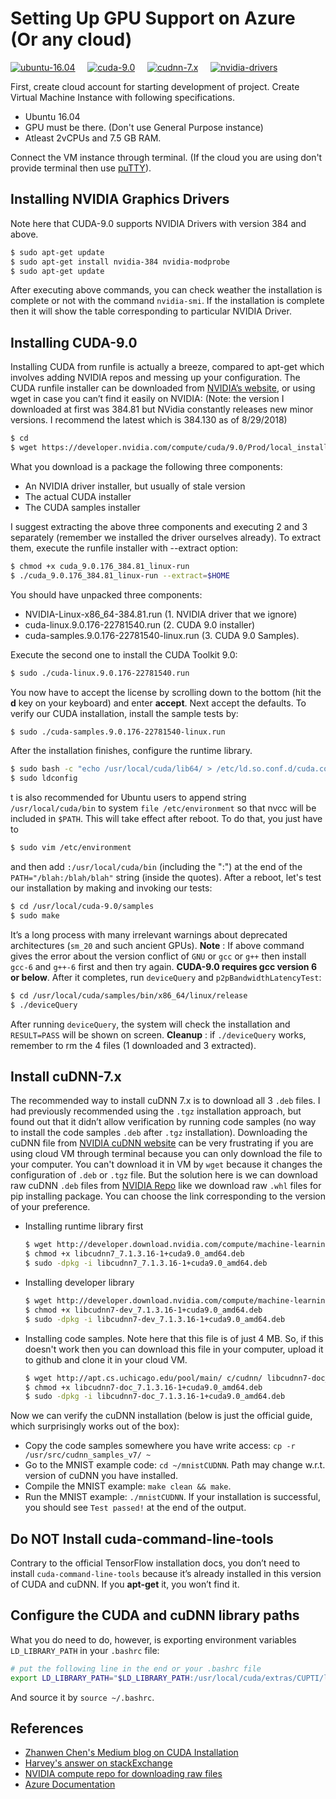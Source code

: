 # Setting Up GPU Support on Azure (Or any cloud)

[![ubuntu-16.04](https://img.shields.io/static/v1?label=Ubuntu&message=16.04&color=success)](http://releases.ubuntu.com/16.04/)&nbsp;&nbsp;&nbsp;&nbsp;&nbsp;[![cuda-9.0](https://img.shields.io/static/v1?label=CUDA&message=9.0&color=blue)](https://developer.nvidia.com/cuda-90-download-archive)&nbsp;&nbsp;&nbsp;&nbsp;&nbsp;[![cudnn-7.x](https://img.shields.io/static/v1?label=cuDNN&message=7.x&color=blueviolet)](https://developer.nvidia.com/rdp/cudnn-archive)&nbsp;&nbsp;&nbsp;&nbsp;&nbsp;[![nvidia-drivers](https://img.shields.io/static/v1?label=NVIDIA-Drivers&message=384&color=important)](https://www.nvidia.com/download/driverResults.aspx/123335/en-us)

First, create cloud account for starting development of project. Create Virtual Machine Instance with following specifications.
  - Ubuntu 16.04
  - GPU must be there. (Don't use General Purpose instance)
  - Atleast 2vCPUs and 7.5 GB RAM.

Connect the VM instance through terminal. (If the cloud you are using don't provide terminal then use [puTTY](https://www.ssh.com/ssh/putty)).

## Installing NVIDIA Graphics Drivers
Note here that CUDA-9.0 supports NVIDIA Drivers with version 384 and above.
```sh
$ sudo apt-get update
$ sudo apt-get install nvidia-384 nvidia-modprobe
$ sudo apt-get update
```
After executing above commands, you can check weather the installation is complete or not with the command `nvidia-smi`. If the installation is complete then it will show the table corresponding to particular NVIDIA Driver.

## Installing CUDA-9.0
Installing CUDA from runfile is actually a breeze, compared to apt-get which involves adding NVIDIA repos and messing up your configuration.
The CUDA runfile installer can be downloaded from [NVIDIA’s website](https://developer.nvidia.com/cuda-downloads), or using wget in case you can’t find it easily on NVIDIA:
(Note: the version I downloaded at first was 384.81 but NVidia constantly releases new minor versions. I recommend the latest which is 384.130 as of 8/29/2018)
```sh
$ cd
$ wget https://developer.nvidia.com/compute/cuda/9.0/Prod/local_installers/cuda_9.0.176_384.81_linux-run
```
What you download is a package the following three components:
  - An NVIDIA driver installer, but usually of stale version
  - The actual CUDA installer
  - The CUDA samples installer

I suggest extracting the above three components and executing 2 and 3 separately (remember we installed the driver ourselves already). To extract them, execute the runfile installer with --extract option:
```sh
$ chmod +x cuda_9.0.176_384.81_linux-run
$ ./cuda_9.0.176_384.81_linux-run --extract=$HOME
```
You should have unpacked three components: 
  - NVIDIA-Linux-x86_64-384.81.run (1. NVIDIA driver that we ignore)
  - cuda-linux.9.0.176-22781540.run (2. CUDA 9.0 installer)
  - cuda-samples.9.0.176-22781540-linux.run (3. CUDA 9.0 Samples).

Execute the second one to install the CUDA Toolkit 9.0:
```sh
$ sudo ./cuda-linux.9.0.176-22781540.run
```
You now have to accept the license by scrolling down to the bottom (hit the **d** key on your keyboard) and enter **accept**. Next accept the defaults.
To verify our CUDA installation, install the sample tests by:
```sh
$ sudo ./cuda-samples.9.0.176-22781540-linux.run
```
After the installation finishes, configure the runtime library.
```sh
$ sudo bash -c "echo /usr/local/cuda/lib64/ > /etc/ld.so.conf.d/cuda.conf"
$ sudo ldconfig
```
t is also recommended for Ubuntu users to append string `/usr/local/cuda/bin` to system `file /etc/environment` so that nvcc will be included in `$PATH`. This will take effect after reboot. To do that, you just have to
```sh
$ sudo vim /etc/environment
```
and then add `:/usr/local/cuda/bin` (including the ":") at the end of the `PATH="/blah:/blah/blah"` string (inside the quotes).
After a reboot, let's test our installation by making and invoking our tests:
```sh
$ cd /usr/local/cuda-9.0/samples
$ sudo make
```
It’s a long process with many irrelevant warnings about deprecated architectures (`sm_20` and such ancient GPUs).
**Note** : If above command gives the error about the version conflict of `GNU` or `gcc` or `g++` then install `gcc-6` and `g++-6` first and then try again. **CUDA-9.0 requires gcc version 6 or below**. 
After it completes, run `deviceQuery` and `p2pBandwidthLatencyTest`:
```sh
$ cd /usr/local/cuda/samples/bin/x86_64/linux/release
$ ./deviceQuery
```
After running `deviceQuery`, the system will check the installation and `RESULT=PASS` will be shown on screen.
**Cleanup** : if `./deviceQuery` works, remember to rm the 4 files (1 downloaded and 3 extracted).

## Install cuDNN-7.x
The recommended way to install cuDNN 7.x is to download all 3 `.deb` files. I had previously recommended using the `.tgz` installation approach, but found out that it didn’t allow verification by running code samples (no way to install the code samples `.deb` after `.tgz` installation).
Downloading the cuDNN file from [NVIDIA cuDNN website](https://developer.nvidia.com/rdp/cudnn-download) can be very frustrating if you are using cloud VM through terminal because you can only download the file to your computer. You can't download it in VM by `wget` because it changes the configuration of `.deb` or `.tgz` file. 
But the solution here is we can download raw cuDNN `.deb` files from [NVIDIA Repo](http://developer.download.nvidia.com/compute/machine-learning/repos/ubuntu1604/x86_64/) like we download raw `.whl` files for pip installing package.
You can choose the link corresponding to the version of your preference.
  - Installing runtime library first
    ```sh
    $ wget http://developer.download.nvidia.com/compute/machine-learning/repos/ubuntu1604/x86_64/libcudnn7_7.1.3.16-1+cuda9.0_amd64.deb
    $ chmod +x libcudnn7_7.1.3.16-1+cuda9.0_amd64.deb
    $ sudo -dpkg -i libcudnn7_7.1.3.16-1+cuda9.0_amd64.deb
    ```
  - Installing developer library
    ```sh
    $ wget http://developer.download.nvidia.com/compute/machine-learning/repos/ubuntu1604/x86_64/libcudnn7-dev_7.1.3.16-1+cuda9.0_amd64.deb
    $ chmod +x libcudnn7-dev_7.1.3.16-1+cuda9.0_amd64.deb
    $ sudo -dpkg -i libcudnn7-dev_7.1.3.16-1+cuda9.0_amd64.deb
    ```
  - Installing code samples. Note here that this file is of just 4 MB. So, if this doesn't work then you can download this file in your computer, upload it to github and clone it in your cloud VM.
    ```sh
    $ wget http://apt.cs.uchicago.edu/pool/main/ c/cudnn/ libcudnn7-doc_7.1.3.16-1+cuda9.0_amd64.deb
    $ chmod +x libcudnn7-doc_7.1.3.16-1+cuda9.0_amd64.deb
    $ sudo -dpkg -i libcudnn7-doc_7.1.3.16-1+cuda9.0_amd64.deb
    ```

Now we can verify the cuDNN installation (below is just the official guide, which surprisingly works out of the box):
  - Copy the code samples somewhere you have write access: `cp -r /usr/src/cudnn_samples_v7/ ~`
  - Go to the MNIST example code: `cd ~/mnistCUDNN`. Path may change w.r.t. version of cuDNN you have installed.
  - Compile the MNIST example: `make clean && make`.
  - Run the MNIST example: `./mnistCUDNN`. If your installation is successful, you should see `Test passed!` at the end of the output.

## Do NOT Install cuda-command-line-tools
Contrary to the official TensorFlow installation docs, you don’t need to install `cuda-command-line-tools` because it’s already installed in this version of CUDA and cuDNN. If you **apt-get** it, you won’t find it.

## Configure the CUDA and cuDNN library paths
What you do need to do, however, is exporting environment variables `LD_LIBRARY_PATH` in your `.bashrc` file:
```sh
# put the following line in the end or your .bashrc file
export LD_LIBRARY_PATH="$LD_LIBRARY_PATH:/usr/local/cuda/extras/CUPTI/lib64"
```
And source it by `source ~/.bashrc`.

## References
  - [Zhanwen Chen's Medium blog on CUDA Installation](https://medium.com/repro-repo/install-cuda-and-cudnn-for-tensorflow-gpu-on-ubuntu-79306e4ac04e)
  - [Harvey's answer on stackExchange](https://askubuntu.com/questions/1031197/cudnn-installation-on-ubuntu-server-16-04)
  - [NVIDIA compute repo for downloading raw files](http://developer.download.nvidia.com/compute/machine-learning/repos/ubuntu1604/x86_64/)
  - [Azure Documentation](https://docs.microsoft.com/en-us/azure/)

